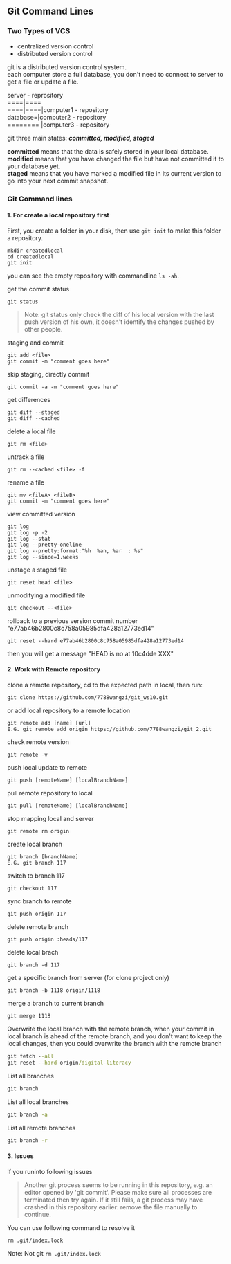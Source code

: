 ## Git Command Lines

### Two Types of VCS

- centralized version control  
- distributed version control 

git is a distributed version control system.  
each computer store a full database, you don't need to connect to server to get a file or update a file.

server - reprository  
====|====  
====|====|computer1 - repository  
database=|computer2 - repository  
======== |computer3 - repository  

git three main states: ***committed, modified, staged***

**committed** means that the data is safely stored in your local database.  
**modified** means that you have changed the file but have not committed it to your database yet.  
**staged** means that you have marked a modified file in its current version to go into your next commit snapshot.  

### Git Command lines

#### 1. For create a local repository first

First, you create a folder in your disk, then use `git init` to make this folder a repository.  

    mkdir createdlocal
    cd createdlocal
    git init


you can see the empty repository with commandline `ls -ah`.


get the commit status  

	git status

>Note: git status only check the diff of his local version with the last push version of his own, it doesn't identify the changes pushed by other people.

staging and commit 
   
	git add <file>  
	git commit -m "comment goes here"  

skip staging, directly commit

	git commit -a -m "comment goes here"

get differences

	git diff --staged
	git diff --cached

delete a local file

	git rm <file>

untrack a file

	git rm --cached <file> -f

rename a file

	git mv <fileA> <fileB>
	git commit -m "comment goes here"

view committed version
	
	git log  
	git log -p -2  
	git log --stat  
	git log --pretty-oneline  
	git log --pretty:format:"%h  %an, %ar  : %s"  
	git log --since=1.weeks  
	

unstage a staged file

	git reset head <file>

unmodifying a modified file

	git checkout --<file>

rollback to a previous version  commit number "e77ab46b2800c8c758a05985dfa428a12773ed14"  

    git reset --hard e77ab46b2800c8c758a05985dfa428a12773ed14

then you will get a message "HEAD is no at 10c4dde XXX"



#### 2. Work with Remote repository
clone a remote repository, cd to the expected path in local, then run:

	git clone https://github.com/7788wangzi/git_ws10.git

or add local repository to a remote location

	git remote add [name] [url]
	E.G. git remote add origin https://github.com/7788wangzi/git_2.git

check remote version

	git remote -v

push local update to remote

	git push [remoteName] [localBranchName]

pull remote repository to local

	git pull [remoteName] [localBranchName]

stop mapping local and server

	git remote rm origin

create local branch

	git branch [branchName]
	E.G. git branch 117

switch to branch 117

	git checkout 117

sync branch to remote

	git push origin 117

delete remote branch

	git push origin :heads/117

delete local brach

	git branch -d 117

get a specific branch from server (for clone project only)

	git branch -b 1118 origin/1118

merge a branch to current branch

	git merge 1118

Overwrite the local branch with the remote branch, when your commit in local branch is ahead of the remote branch, and you don't want to keep the local changes, then you could overwrite the branch with the remote branch

```cmd
git fetch --all
git reset --hard origin/digital-literacy
```

List all branches
```cmd
git branch
```

List all local branches
```cmd
git branch -a
```

List all remote branches
```cmd
git branch -r
```

#### 3. Issues

if you runinto following issues

> Another git process seems to be running in this repository, e.g.
an editor opened by 'git commit'. Please make sure all processes
are terminated then try again. If it still fails, a git process
may have crashed in this repository earlier:
remove the file manually to continue.

You can use following command to resolve it  

    rm .git/index.lock

Note: Not git `rm .git/index.lock`
